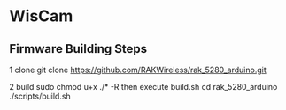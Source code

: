 # WisCam

## Firmware Building Steps
1 clone
	git clone https://github.com/RAKWireless/rak_5280_arduino.git
	
2 build
	sudo chmod u+x ./* -R
	then execute build.sh
	cd rak_5280_arduino
	./scripts/build.sh
